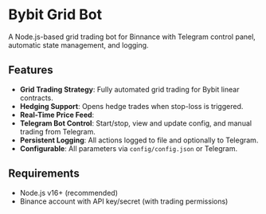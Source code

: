# Bybit Grid Bot

A Node.js-based grid trading bot for Binnance with Telegram control panel, automatic state management, and logging.

## Features

- **Grid Trading Strategy**: Fully automated grid trading for Bybit linear contracts.
- **Hedging Support**: Opens hedge trades when stop-loss is triggered.
- **Real-Time Price Feed**:
- **Telegram Bot Control**: Start/stop, view and update config, and manual trading from Telegram.
- **Persistent Logging**: All actions logged to file and optionally to Telegram.
- **Configurable**: All parameters via `config/config.json` or Telegram.

## Requirements

- Node.js v16+ (recommended)
- Binance account with API key/secret (with trading permissions)
